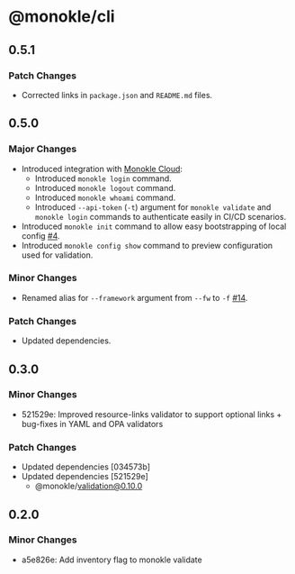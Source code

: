 # @monokle/cli

## 0.5.1

### Patch Changes

- Corrected links in `package.json` and `README.md` files.

## 0.5.0

### Major Changes

- Introduced integration with [Monokle Cloud](https://app.monokle.com/):
  - Introduced `monokle login` command.
  - Introduced `monokle logout` command.
  - Introduced `monokle whoami` command.
  - Introduced `--api-token` (`-t`) argument for `monokle validate` and `monokle login` commands to authenticate easily in CI/CD scenarios.
- Introduced `monokle init` command to allow easy bootstrapping of local config [#4](https://github.com/kubeshop/monokle-cli/issues/4).
- Introduced `monokle config show` command to preview configuration used for validation.

### Minor Changes

- Renamed alias for `--framework` argument from `--fw` to `-f` [#14](https://github.com/kubeshop/monokle-cli/issues/14).

### Patch Changes

- Updated dependencies.

## 0.3.0

### Minor Changes

- 521529e: Improved resource-links validator to support optional links + bug-fixes in YAML and OPA validators

### Patch Changes

- Updated dependencies [034573b]
- Updated dependencies [521529e]
  - @monokle/validation@0.10.0

## 0.2.0

### Minor Changes

- a5e826e: Add inventory flag to monokle validate

